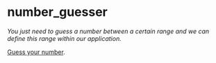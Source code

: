 # number_guesser

_You just need to guess a number between a certain range and we can define this range within our application._

[Guess your number](https://alexeencokirill.github.io/number_guesser/).
